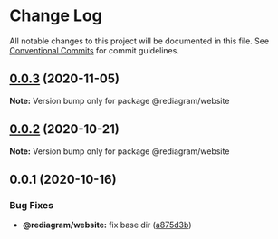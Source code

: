 # Change Log

All notable changes to this project will be documented in this file.
See [Conventional Commits](https://conventionalcommits.org) for commit guidelines.

## [0.0.3](https://github.com/kamiazya/rediagram/compare/@rediagram/website@0.0.2...@rediagram/website@0.0.3) (2020-11-05)

**Note:** Version bump only for package @rediagram/website





## [0.0.2](https://github.com/kamiazya/rediagram/compare/@rediagram/website@0.0.1...@rediagram/website@0.0.2) (2020-10-21)

**Note:** Version bump only for package @rediagram/website





## 0.0.1 (2020-10-16)


### Bug Fixes

* **@rediagram/website:** fix base dir ([a875d3b](https://github.com/kamiazya/rediagram/commit/a875d3bf5efdaf79d674d9c75a9e3e619c6bc315))

